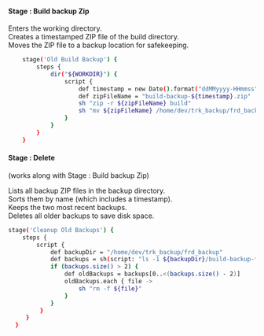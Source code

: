 #### Stage : Build backup Zip

Enters the working directory.  
Creates a timestamped ZIP file of the build directory.  
Moves the ZIP file to a backup location for safekeeping.

```sh
    stage('Old Build Backup') {
        steps {
            dir("${WORKDIR}") {
                script {
                    def timestamp = new Date().format("ddMMyyyy-HHmmss")
                    def zipFileName = "build-backup-${timestamp}.zip"
                    sh "zip -r ${zipFileName} build"
                    sh "mv ${zipFileName} /home/dev/trk_backup/frd_backup/"
                }
            }
        }
    }
```
#### Stage : Delete
(works along with Stage : Build backup Zip)

Lists all backup ZIP files in the backup directory.  
Sorts them by name (which includes a timestamp).  
Keeps the two most recent backups.  
Deletes all older backups to save disk space.

```sh
stage('Cleanup Old Backups') {
    steps {
        script {
            def backupDir = "/home/dev/trk_backup/frd_backup"
            def backups = sh(script: "ls -1 ${backupDir}/build-backup-*.zip | sort", returnStdout: true).trim().split("\n")
            if (backups.size() > 2) {
                def oldBackups = backups[0..<(backups.size() - 2)]
                oldBackups.each { file ->
                    sh "rm -f ${file}"
                }
            }
         }
     }
  }
```
